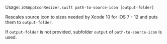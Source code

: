 Usage: `iOSAppIconResizer.swift path-to-source-icon [output-folder]`

Rescales source icon to sizes needed by Xcode 10 for iOS 7 - 12 and puts them to `output-folder`.

If `output-folder` is not provided, subfolder `output` of `path-to-source-icon` is used.
